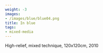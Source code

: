 ```yaml
---
weight: -3
images:
- /images/blue/blue04.png
title: In blue
tags:
- mixed-media
---
```

High-relief, mixed technique, 120x120cm, 2010
